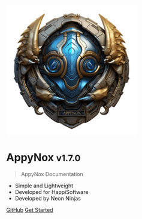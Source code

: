 <img src="_media/icon.png" alt="AppyNox Logo" width="350" height="350">

<h1>AppyNox <small>v1.7.0</small></h1>

> AppyNox Documentation

- Simple and Lightweight
- Developed for HappiSoftware
- Developed by Neon Ninjas

[GitHub](https://github.com/HappiSoftware/AppyNox)
[Get Started](#Introduction)

